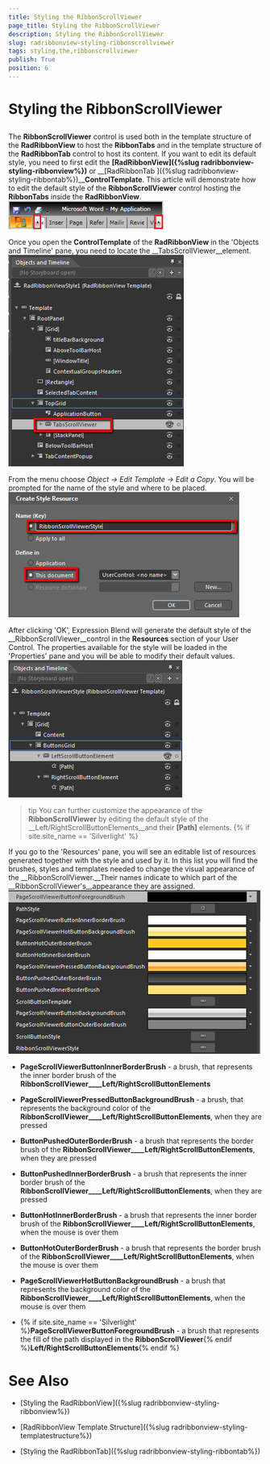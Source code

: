 ```yaml
---
title: Styling the RibbonScrollViewer
page_title: Styling the RibbonScrollViewer
description: Styling the RibbonScrollViewer
slug: radribbonview-styling-ribbonscrollviewer
tags: styling,the,ribbonscrollviewer
publish: True
position: 6
---
```


# Styling the RibbonScrollViewer



## 

The __RibbonScrollViewer__ control is used both in the template structure of the __RadRibbonView__ to host the __RibbonTabs__ and in the template structure of the __RadRibbonTab__ control to host its content. If you want to edit its default style, you need to first edit the __[RadRibbonView]({%slug radribbonview-styling-ribbonview%})__ or __[RadRibbonTab ]({%slug radribbonview-styling-ribbontab%})____ControlTemplate__. This article will demonstrate how to edit the default style of the __RibbonScrollViewer__ control hosting the __RibbonTabs__ inside the __RadRibbonView__.
				![](images/RibbonView_Styling_ScrollViewer_Default.png)

Once you open the __ControlTemplate__ of the __RadRibbonView__ in the 'Objects and Timeline' pane, you need to locate the __TabsScrollViewer__element.
				![](images/RibbonView_Styling_TabsScrollViewerElement.png)

From the menu choose *Object -> Edit Template -> Edit a Copy*. You will be prompted for the name of the style and where to be placed.
				![](images/RibbonView_Styling_ScrollViewer_CurrentStyleResources.png)

After clicking 'OK', Expression Blend will generate the default style of the __RibbonScrollViewer__control in the __Resources__ section of your User Control. The properties available for the style will be loaded in the 'Properties' pane and you will be able to modify their default values.
				![](images/RibbonView_Styling_ScrollViewer_DefaultTemplate.png)

>tip
					You can further customize the appearance of the __RibbonScrollViewer__ by editing the default style of the __Left/RightScrollButtonElements__and their __[Path]__ elements.
				{% if site.site_name == 'Silverlight' %}

If you go to the 'Resources' pane, you will see an editable list of resources generated together with the style and used by it. In this list you will find the brushes, styles and templates needed to change the visual appearance of the __RibbonScrollViewer.__Their names indicate to which part of the __RibbonScrollViewer's__appearance they are assigned.
					![](images/RibbonView_Styling_RibbonScrollViewer_Resources.png)

* __PageScrollViewerButtonInnerBorderBrush__ - a brush, that represents the inner border brush of the __RibbonScrollViewer____Left/RightScrollButtonElements__

* __PageScrollViewerPressedButtonBackgroundBrush__ - a brush, that represents the background color of the __RibbonScrollViewer____Left/RightScrollButtonElements__, when they are pressed
						

* __ButtonPushedOuterBorderBrush__ - a brush that represents the border brush of the __RibbonScrollViewer____Left/RightScrollButtonElements__, when they are pressed
						

* __ButtonPushedInnerBorderBrush__ - a brush that represents the inner border brush of the __RibbonScrollViewer____Left/RightScrollButtonElements__, when they are pressed
						

* __ButtonHotInnerBorderBrush__ - a brush that represents the inner border brush of the __RibbonScrollViewer____Left/RightScrollButtonElements__, when the mouse is over them
						

* __ButtonHotOuterBorderBrush__ - a brush that represents the border brush of the __RibbonScrollViewer____Left/RightScrollButtonElements__, when the mouse is over them
						

* __PageScrollViewerHotButtonBackgroundBrush__ - a brush that represents the background color of the __RibbonScrollViewer____Left/RightScrollButtonElements__, when the mouse is over them
						

* {% if site.site_name == 'Silverlight' %}__PageScrollViewerButtonForegroundBrush__ - a brush that represents the fill of the path displayed in the __RibbonScrollViewer__{% endif %}__Left/RightScrollButtonElements__{% endif %}

# See Also

 * [Styling the RadRibbonView]({%slug radribbonview-styling-ribbonview%})

 * [RadRibbonView Template Structure]({%slug radribbonview-styling-templatestructure%})

 * [Styling the RadRibbonTab]({%slug radribbonview-styling-ribbontab%})
